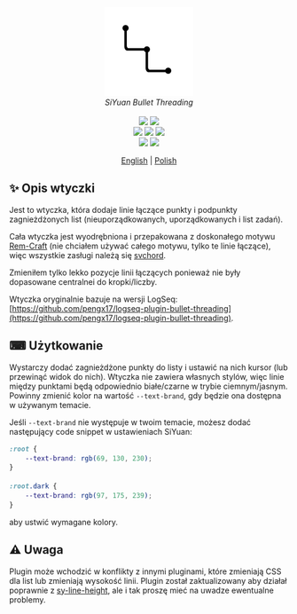 <p align="center">
<img alt="SiYuan" src="https://raw.githubusercontent.com/anarion80/siyuan-bullet-threading/refs/heads/main/icon.png">
<br>
<em>SiYuan Bullet Threading</em>
<br><br>
<a title="Releases" target="_blank" href="https://github.com/anarion80/siyuan-bullet-threading/releases"><img src="https://img.shields.io/github/v/release/anarion80/siyuan-bullet-threading?style=flat-square&color=9CF"></a>
<a title="Downloads" target="_blank" href="https://github.com/anarion80/siyuan-bullet-threading/releases"><img src="https://img.shields.io/github/downloads/anarion80/siyuan-bullet-threading/total.svg?style=flat-square&color=blueviolet"></a>
<br>
<a title="MIT" target="_blank" href="https://opensource.org/license/mit"><img src="https://img.shields.io/github/license/anarion80/siyuan-bullet-threading"></a>
<a title="Code Size" target="_blank" href="https://github.com/anarion80/siyuan-bullet-threading"><img src="https://img.shields.io/github/languages/code-size/anarion80/siyuan-bullet-threading.svg?style=flat-square&color=yellow"></a>
<a title="GitHub Pull Requests" target="_blank" href="https://github.com/anarion80/siyuan-bullet-threading/pulls"><img src="https://img.shields.io/github/issues-pr-closed/anarion80/siyuan-bullet-threading.svg?style=flat-square&color=FF9966"></a>
<br>
<a title="GitHub Commits" target="_blank" href="https://github.com/anarion80/siyuan-bullet-threading/commits/main"><img src="https://img.shields.io/github/commit-activity/m/anarion80/siyuan-bullet-threading.svg?style=flat-square"></a>
<a title="Last Commit" target="_blank" href="https://github.com/anarion80/siyuan-bullet-threading/commits/main"><img src="https://img.shields.io/github/last-commit/anarion80/siyuan-bullet-threading.svg?style=flat-square&color=FF9900"></a>
<br>
</p>

<p align="center">
<a href="README.md">English</a> | <a href="README_pl_PL.md">Polish</a>
</p>

## ✨ Opis wtyczki

Jest to wtyczka, która dodaje linie łączące punkty i podpunkty zagnieżdżonych list (nieuporządkowanych, uporządkowanych i list zadań).

Cała wtyczka jest wyodrębniona i przepakowana z doskonałego motywu [Rem-Craft](https://github.com/svchord/Rem-Craft) (nie chciałem używać całego motywu, tylko te linie łączące), więc wszystkie zasługi należą się [svchord](https://github.com/svchord).

Zmieniłem tylko lekko pozycje linii łączących ponieważ nie były dopasowane centralnei do kropki/liczby.

Wtyczka oryginalnie bazuje na wersji LogSeq: [https://github.com/pengx17/logseq-plugin-bullet-threading](https://github.com/pengx17/logseq-plugin-bullet-threading).

## ⌨ Użytkowanie

Wystarczy dodać zagnieżdżone punkty do listy i ustawić na nich kursor (lub przewinąć widok do nich). Wtyczka nie zawiera własnych stylów, więc linie między punktami będą odpowiednio białe/czarne w trybie ciemnym/jasnym. Powinny zmienić kolor na wartość `--text-brand`, gdy będzie ona dostępna w używanym temacie.

Jeśli `--text-brand` nie występuje w twoim temacie, możesz dodać następujący code snippet w ustawieniach SiYuan:

```css
:root {
    --text-brand: rgb(69, 130, 230);
}

:root.dark {
    --text-brand: rgb(97, 175, 239);
}
```

aby ustwić wymagane kolory.

## ⚠️  Uwaga

Plugin może wchodzić w konflikty z innymi pluginami, które zmieniają CSS dla list lub zmieniają wysokość linii. Plugin został zaktualizowany aby działał poprawnie z [sy-line-height](https://github.com/frostime/sy-line-height), ale i tak proszę mieć na uwadze ewentualne problemy.
